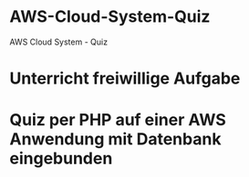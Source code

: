 # AWS-Cloud-System-Quiz
AWS Cloud System - Quiz

  # Unterricht freiwillige Aufgabe
  # Quiz per PHP auf einer AWS Anwendung mit Datenbank eingebunden
